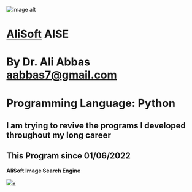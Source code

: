 ![image alt](https://github.com/aabbas77-web/AliSoft/blob/main/AliSoft128Transparent.png)
# [AliSoft](https://hodhods.com) AISE
# By Dr. Ali Abbas aabbas7@gmail.com
# Programming Language: Python
## I am trying to revive the programs I developed throughout my long career
## This Program since 01/06/2022

**AliSoft Image Search Engine**

[![v](https://github.com/aabbas77-web/CNC6/releases/download/FirstRelease/CNC6Video.png)](https://www.youtube.com/watch?v=69bZtoHsPco)


